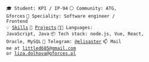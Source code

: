 <code>🎓 Student: KPI / IP-94</code>
<code>⚪ Community: ATG, Gforces</code>
<code>👷 Speciality: Software engineer / Frontend</code><br>
<code>💡 [Skills](SKILLS.md)</code>
<code>🧻 [Projects](PROJECTS.md)</code>
<code>🧑‍💻 Languages: JavaScript, Java</code>
<code>📦 Tech stack: node.js, Vue, React, Oracle, MySQL</code>
<code>💬 Telegram: [@elisaster](https://telegram.me/elisaster)</code>
<code>📫 Mail me at [littled685@gmail.com](mailto:littled685@gmail.com) or [liza.dolhova@gforces.pl](mailto:liza.dolhova@gforces.pl)</code>
